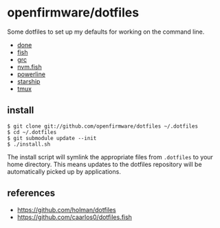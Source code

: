 # openfirmware/dotfiles

Some dotfiles to set up my defaults for working on the command line.

* [done](https://github.com/franciscolourenco/done)
* [fish](https://fishshell.com/)
* [grc](https://github.com/garabik/grc)
* [nvm.fish](https://github.com/jorgebucaran/nvm.fish)
* [powerline](https://powerline.readthedocs.io/en/master/overview.html)
* [starship](https://starship.rs/)
* [tmux](https://en.wikipedia.org/wiki/Tmux)

## install

```terminal
$ git clone git://github.com/openfirmware/dotfiles ~/.dotfiles
$ cd ~/.dotfiles
$ git submodule update --init
$ ./install.sh
```

The install script will symlink the appropriate files from `.dotfiles` to your home directory. This means updates to the dotfiles repository will be automatically picked up by applications.

## references

* https://github.com/holman/dotfiles
* https://github.com/caarlos0/dotfiles.fish

